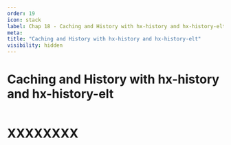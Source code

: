 ```yaml
---
order: 19
icon: stack
label: Chap 18 - Caching and History with hx-history and hx-history-elt
meta:
title: "Caching and History with hx-history and hx-history-elt"
visibility: hidden
---
```

# Caching and History with hx-history and hx-history-elt

![]()

# XXXXXXXX

